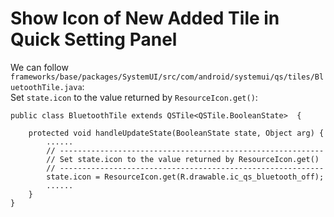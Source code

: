 
# Show Icon of New Added Tile in Quick Setting Panel

We can follow `frameworks/base/packages/SystemUI/src/com/android/systemui/qs/tiles/BluetoothTile.java`:  
Set `state.icon` to the value returned by `ResourceIcon.get()`:

    public class BluetoothTile extends QSTile<QSTile.BooleanState>  {

        protected void handleUpdateState(BooleanState state, Object arg) {
            ......
            // -----------------------------------------------------------
            // Set state.icon to the value returned by ResourceIcon.get()
            // -----------------------------------------------------------
            state.icon = ResourceIcon.get(R.drawable.ic_qs_bluetooth_off);
            ......
        }
    }